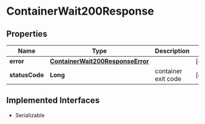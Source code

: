 

# ContainerWait200Response


## Properties

| Name | Type | Description | Notes |
|------------ | ------------- | ------------- | -------------|
|**error** | [**ContainerWait200ResponseError**](ContainerWait200ResponseError.md) |  |  [optional] |
|**statusCode** | **Long** | container exit code |  [optional] |


## Implemented Interfaces

* Serializable



